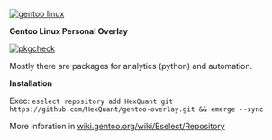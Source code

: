 
[![gentoo linux](https://assets.gentoo.org/tyrian/v1/site-logo.svg)](https://www.gentoo.org/)

**Gentoo Linux Personal Overlay**

[![pkgcheck](https://github.com/HexQuant/gentoo-overlay/actions/workflows/pkgcheck.yml/badge.svg)](https://github.com/HexQuant/gentoo-overlay/actions/workflows/pkgcheck.yml)


Mostly there are packages for analytics (python) and automation.

**Installation**

Exec: ```eselect repository add HexQuant git https://github.com/HexQuant/gentoo-overlay.git && emerge --sync```

More inforation in [wiki.gentoo.org/wiki/Eselect/Repository](https://wiki.gentoo.org/wiki/Eselect/Repository)
